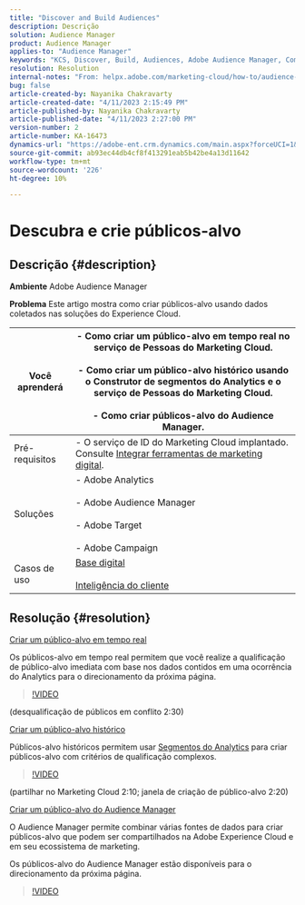 ```yaml
---
title: "Discover and Build Audiences"
description: Descrição
solution: Audience Manager
product: Audience Manager
applies-to: "Audience Manager"
keywords: "KCS, Discover, Build, Audiences, Adobe Audience Manager, Como"
resolution: Resolution
internal-notes: "From: helpx.adobe.com/marketing-cloud/how-to/audience-discovery.html"
bug: false
article-created-by: Nayanika Chakravarty
article-created-date: "4/11/2023 2:15:49 PM"
article-published-by: Nayanika Chakravarty
article-published-date: "4/11/2023 2:27:00 PM"
version-number: 2
article-number: KA-16473
dynamics-url: "https://adobe-ent.crm.dynamics.com/main.aspx?forceUCI=1&pagetype=entityrecord&etn=knowledgearticle&id=86a97157-73d8-ed11-a7c7-6045bd006a22"
source-git-commit: ab93ec44db4cf8f413291eab5b42be4a13d11642
workflow-type: tm+mt
source-wordcount: '226'
ht-degree: 10%

---
```


# Descubra e crie públicos-alvo

## Descrição {#description}


<b>Ambiente</b>
Adobe Audience Manager

<b>Problema</b>
Este artigo mostra como criar públicos-alvo usando dados coletados nas soluções do Experience Cloud.


| Você aprenderá | - Como criar um público-alvo em tempo real no serviço de Pessoas do Marketing Cloud.<br><br>- Como criar um público-alvo histórico usando o Construtor de segmentos do Analytics e o serviço de Pessoas do Marketing Cloud.<br><br>- Como criar públicos-alvo do Audience Manager. |
| --- | --- |
| Pré-requisitos | - O serviço de ID do Marketing Cloud implantado. Consulte [Integrar ferramentas de marketing digital](https://experienceleague.adobe.com/docs/experience-manager-learn/sites/integrations/experience-platform-data-collection-tags/overview.html). |
| Soluções | - Adobe Analytics<br><br>- Adobe Audience Manager<br><br>- Adobe Target<br><br>- Adobe Campaign |
| Casos de uso | [Base digital](https://helpx.adobe.com/marketing-cloud/how-to/digital-foundation.html)<br><br>[Inteligência do cliente](https://experienceleague.adobe.com/docs/experience-platform/profile/ui/user-guide.html?lang=pt-BR) |





## Resolução {#resolution}


<u>Criar um público-alvo em tempo real</u>

Os públicos-alvo em tempo real permitem que você realize a qualificação de público-alvo imediata com base nos dados contidos em uma ocorrência do Analytics para o direcionamento da próxima página.




>[!VIDEO](https://video.tv.adobe.com/v/17804t1/)



(desqualificação de públicos em conflito 2:30)



<u>Criar um público-alvo histórico</u>

Públicos-alvo históricos permitem usar [Segmentos do Analytics](https://experienceleague.adobe.com/docs/analytics/components/segmentation/seg-home.html?lang=pt-BR) para criar públicos-alvo com critérios de qualificação complexos.




>[!VIDEO](https://video.tv.adobe.com/v/17805/)



(partilhar no Marketing Cloud 2:10; janela de criação de público-alvo 2:20)

<u>Criar um público-alvo do Audience Manager</u>

O Audience Manager permite combinar várias fontes de dados para criar públicos-alvo que podem ser compartilhados na Adobe Experience Cloud e em seu ecossistema de marketing.

Os públicos-alvo do Audience Manager estão disponíveis para o direcionamento da próxima página.




>[!VIDEO](https://video.tv.adobe.com/v/18113t1/)


